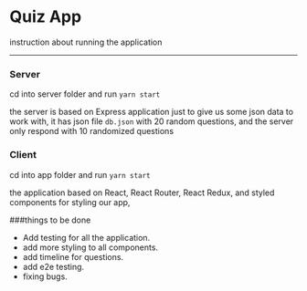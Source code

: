 # Quiz App

instruction about running the application

---

### Server

cd into server folder and run `yarn start`

the server is based on Express application just to give us some json data to work with, 
it has json file `db.json` with 20 random questions, and the server only respond with 10 randomized questions


### Client

cd into app folder and run `yarn start`

the application based on React, React Router, React Redux, and styled components for styling our app,


###things to be done

- Add testing for all the application.
- add more styling to all components. 
- add timeline for questions.
- add e2e testing.
- fixing bugs.